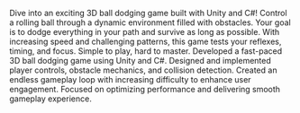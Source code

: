 Dive into an exciting 3D ball dodging game built with Unity and C#! Control a rolling ball through a dynamic environment filled with obstacles. Your goal is to dodge everything in your path and survive as long as possible. With increasing speed and challenging patterns, this game tests your reflexes, timing, and focus. Simple to play, hard to master.
Developed a fast-paced 3D ball dodging game using Unity and C#.
Designed and implemented player controls, obstacle mechanics, and collision detection.
Created an endless gameplay loop with increasing difficulty to enhance user engagement.
Focused on optimizing performance and delivering smooth gameplay experience.
